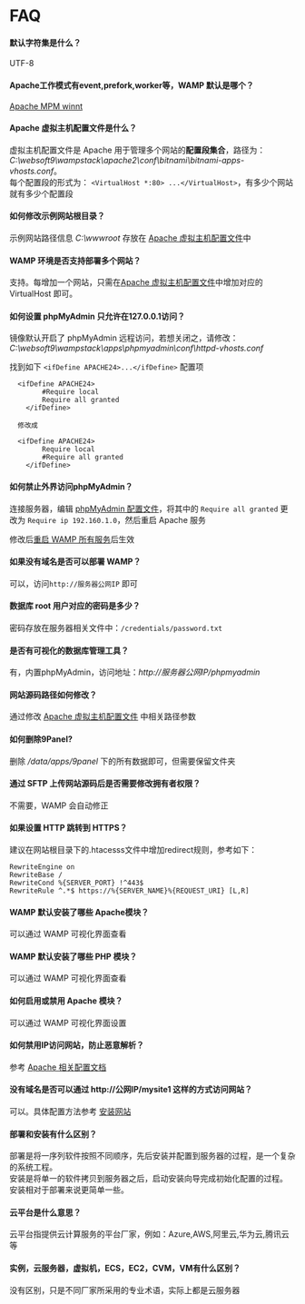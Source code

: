 # FAQ

#### 默认字符集是什么？
UTF-8

#### Apache工作模式有event,prefork,worker等，WAMP 默认是哪个？
[Apache MPM winnt](http://httpd.apache.org/docs/current/mod/mpm_winnt.html)

#### Apache 虚拟主机配置文件是什么？

虚拟主机配置文件是 Apache 用于管理多个网站的**配置段集合**，路径为：*C:\websoft9\wampstack\apache2\conf\bitnami\bitnami-apps-vhosts.conf*。  
每个配置段的形式为： `<VirtualHost *:80> ...</VirtualHost>`，有多少个网站就有多少个配置段

#### 如何修改示例网站根目录？

示例网站路径信息 *C:\wwwroot* 存放在 [Apache 虚拟主机配置文件](/zh/stack-components.md#apache)中

#### WAMP 环境是否支持部署多个网站？

支持。每增加一个网站，只需在[Apache 虚拟主机配置文件](/zh/stack-components.md#apache)中增加对应的  VirtualHost 即可。

#### 如何设置 phpMyAdmin 只允许在127.0.0.1访问？

镜像默认开启了 phpMyAdmin 远程访问，若想关闭之，请修改：*C:\websoft9\wampstack\apps\phpmyadmin\conf\httpd-vhosts.conf* 

找到如下 `<ifDefine APACHE24>...</ifDefine>` 配置项 

```
  <ifDefine APACHE24>
		#Require local
		Require all granted
	</ifDefine>
  
  修改成

  <ifDefine APACHE24>
		Require local
		#Require all granted
	</ifDefine>
```

#### 如何禁止外界访问phpMyAdmin？

连接服务器，编辑 [phpMyAdmin 配置文件](/zh/stack-components.md#phpmyadmin)，将其中的 `Require all granted` 更改为 `Require ip 192.160.1.0`，然后重启 Apache 服务

修改后[重启 WAMP 所有服务](/zh/admin-services.md)后生效

#### 如果没有域名是否可以部署 WAMP？

可以，访问`http://服务器公网IP` 即可

#### 数据库 root 用户对应的密码是多少？

密码存放在服务器相关文件中：`/credentials/password.txt`

#### 是否有可视化的数据库管理工具？

有，内置phpMyAdmin，访问地址：*http://服务器公网IP/phpmyadmin*

#### 网站源码路径如何修改？

通过修改 [Apache 虚拟主机配置文件](/zh/stack-components.md#apache) 中相关路径参数

#### 如何删除9Panel?

删除 */data/apps/9panel* 下的所有数据即可，但需要保留文件夹

#### 通过 SFTP 上传网站源码后是否需要修改拥有者权限？

不需要，WAMP 会自动修正

#### 如果设置 HTTP 跳转到 HTTPS？

建议在网站根目录下的.htacesss文件中增加redirect规则，参考如下：
```
RewriteEngine on
RewriteBase /
RewriteCond %{SERVER_PORT} !^443$
RewriteRule ^.*$ https://%{SERVER_NAME}%{REQUEST_URI} [L,R]
```
#### WAMP 默认安装了哪些 Apache模块？ 

可以通过 WAMP 可视化界面查看

#### WAMP 默认安装了哪些 PHP 模块？

可以通过 WAMP 可视化界面查看

#### 如何启用或禁用 Apache 模块？

可以通过 WAMP 可视化界面设置

#### 如何禁用IP访问网站，防止恶意解析？

参考 [Apache 相关配置文档](https://support.websoft9.com/docs/windows/zh/webs-apache.html#禁用ip访问-防止恶意解析)

#### 没有域名是否可以通过 http://公网IP/mysite1 这样的方式访问网站？

可以。具体配置方法参考 [安装网站](/zh/solution-deployment.md#安装第二个网站)

#### 部署和安装有什么区别？

部署是将一序列软件按照不同顺序，先后安装并配置到服务器的过程，是一个复杂的系统工程。  
安装是将单一的软件拷贝到服务器之后，启动安装向导完成初始化配置的过程。  
安装相对于部署来说更简单一些。 

#### 云平台是什么意思？

云平台指提供云计算服务的平台厂家，例如：Azure,AWS,阿里云,华为云,腾讯云等

#### 实例，云服务器，虚拟机，ECS，EC2，CVM，VM有什么区别？

没有区别，只是不同厂家所采用的专业术语，实际上都是云服务器
